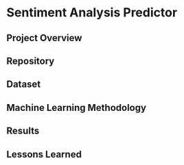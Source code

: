 # Sentiment Analysis Predictor

## Project Overview

## Repository

## Dataset

## Machine Learning Methodology

## Results

## Lessons Learned

